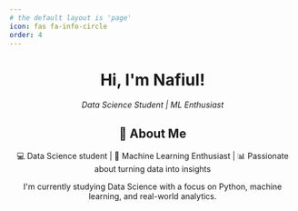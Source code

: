 ```yaml
---
# the default layout is 'page'
icon: fas fa-info-circle
order: 4
---
```


<div align="center">
  <h1> Hi, I'm Nafiul!</h1>
  <p><em>Data Science Student | ML Enthusiast</em></p>


## 🎯 About Me

💻 Data Science student | 🧠 Machine Learning Enthusiast | 📊 Passionate about turning data into insights

I'm currently studying Data Science with a focus on Python, machine learning, and real-world analytics.

</div>


